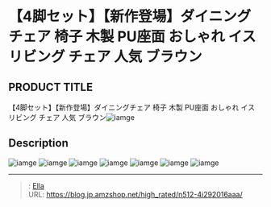 # 【4脚セット】【新作登場】ダイニングチェア 椅子 木製 PU座面 おしゃれ イス リビング チェア 人気 ブラウン


## PRODUCT TITLE 

【4脚セット】【新作登場】ダイニングチェア 椅子 木製 PU座面 おしゃれ イス リビング チェア 人気 ブラウン![iamge](https://b2bfiles1.gigab2b.cn/image/wkseller/301/20220603_6c7b0b3e6351a988f8fa5682ea0df0a2.jpg)

## Description











![iamge](https://b2bfiles1.gigab2b.cn/image/wkseller/301/20220603_19e4846eab4a6ff416621dc9225b0376.jpg)
![iamge](https://b2bfiles1.gigab2b.cn/image/wkseller/301/20220603_0cfb2c2dcd0c1d886db111e0c8b5a6c2.jpg)
![iamge](https://b2bfiles1.gigab2b.cn/image/wkseller/301/20220603_f95d4df0296b22a28a917a0ecfa2307a.jpg)
![iamge](https://b2bfiles1.gigab2b.cn/image/wkseller/301/20220603_3481554957cf6e546d31f79ab0fb44f2.jpg)
![iamge](https://b2bfiles1.gigab2b.cn/image/wkseller/301/20220603_7609baea1c6a875027c0eb24d68f2a28.jpg)
![iamge](https://b2bfiles1.gigab2b.cn/image/wkseller/301/20220603_dbd099bfef7ca41a8b7d90a55cf45402.jpg)
![iamge](https://b2bfiles1.gigab2b.cn/image/wkseller/301/20220603_cd2d57bce34924a86a0f7963a07210ee.jpg)


---

> : [Ella](https://blog.jp.amzshop.net/)  
> URL: https://blog.jp.amzshop.net/high_rated/n512-4i292016aaa/  

